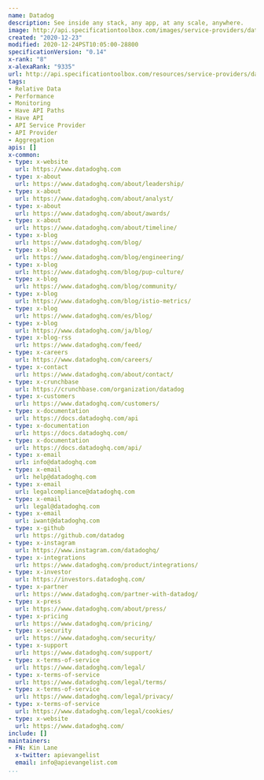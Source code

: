 ```yaml
---
name: Datadog
description: See inside any stack, any app, at any scale, anywhere.
image: http://api.specificationtoolbox.com/images/service-providers/datadog.jpg
created: "2020-12-23"
modified: 2020-12-24PST10:05:00-28800
specificationVersion: "0.14"
x-rank: "8"
x-alexaRank: "9335"
url: http://api.specificationtoolbox.com/resources/service-providers/datadog/
tags:
- Relative Data
- Performance
- Monitoring
- Have API Paths
- Have API
- API Service Provider
- API Provider
- Aggregation
apis: []
x-common:
- type: x-website
  url: https://www.datadoghq.com
- type: x-about
  url: https://www.datadoghq.com/about/leadership/
- type: x-about
  url: https://www.datadoghq.com/about/analyst/
- type: x-about
  url: https://www.datadoghq.com/about/awards/
- type: x-about
  url: https://www.datadoghq.com/about/timeline/
- type: x-blog
  url: https://www.datadoghq.com/blog/
- type: x-blog
  url: https://www.datadoghq.com/blog/engineering/
- type: x-blog
  url: https://www.datadoghq.com/blog/pup-culture/
- type: x-blog
  url: https://www.datadoghq.com/blog/community/
- type: x-blog
  url: https://www.datadoghq.com/blog/istio-metrics/
- type: x-blog
  url: https://www.datadoghq.com/es/blog/
- type: x-blog
  url: https://www.datadoghq.com/ja/blog/
- type: x-blog-rss
  url: https://www.datadoghq.com/feed/
- type: x-careers
  url: https://www.datadoghq.com/careers/
- type: x-contact
  url: https://www.datadoghq.com/about/contact/
- type: x-crunchbase
  url: https://crunchbase.com/organization/datadog
- type: x-customers
  url: https://www.datadoghq.com/customers/
- type: x-documentation
  url: https://docs.datadoghq.com/api
- type: x-documentation
  url: https://docs.datadoghq.com/
- type: x-documentation
  url: https://docs.datadoghq.com/api/
- type: x-email
  url: info@datadoghq.com
- type: x-email
  url: help@datadoghq.com
- type: x-email
  url: legalcompliance@datadoghq.com
- type: x-email
  url: legal@datadoghq.com
- type: x-email
  url: iwant@datadoghq.com
- type: x-github
  url: https://github.com/datadog
- type: x-instagram
  url: https://www.instagram.com/datadoghq/
- type: x-integrations
  url: https://www.datadoghq.com/product/integrations/
- type: x-investor
  url: https://investors.datadoghq.com/
- type: x-partner
  url: https://www.datadoghq.com/partner-with-datadog/
- type: x-press
  url: https://www.datadoghq.com/about/press/
- type: x-pricing
  url: https://www.datadoghq.com/pricing/
- type: x-security
  url: https://www.datadoghq.com/security/
- type: x-support
  url: https://www.datadoghq.com/support/
- type: x-terms-of-service
  url: https://www.datadoghq.com/legal/
- type: x-terms-of-service
  url: https://www.datadoghq.com/legal/terms/
- type: x-terms-of-service
  url: https://www.datadoghq.com/legal/privacy/
- type: x-terms-of-service
  url: https://www.datadoghq.com/legal/cookies/
- type: x-website
  url: https://www.datadoghq.com/
include: []
maintainers:
- FN: Kin Lane
  x-twitter: apievangelist
  email: info@apievangelist.com
...
```

